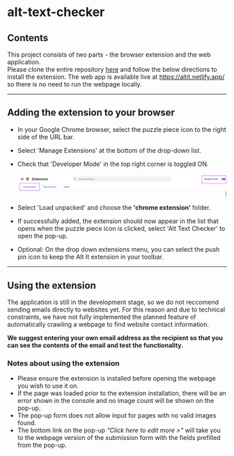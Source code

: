 
# alt-text-checker

## Contents  

This project consists of two parts - the browser extension and the web application.  
Please clone the entire repository [here](https://github.com/xiaozhen851/CS705-Group-Project) and follow the below directions to install the extension.
The web app is available live at <https://altit.netlify.app/> so there is no need to run the webpage locally.

---

## Adding the extension to your browser

- In your Google Chrome browser, select the puzzle piece icon to the right side of the URL bar.
- Select 'Manage Extensions' at the bottom of the drop-down list.
- Check that 'Developer Mode' in the top right corner is toggled ON.  
  
  ![Screenshot of chrome extension manager](./src/assets/developerModeimage.png)
- Select 'Load unpacked' and choose the **'chrome extension'** folder.
- If successfully added, the extension should now appear in the list that opens when the puzzle piece icon is clicked, select 'Alt Text Checker' to open the pop-up.
- Optional: On the drop down extensions menu, you can select the push pin icon to keep the Alt It extension in your toolbar.

---

## Using the extension

The application is still in the development stage, so we do not reccomend sending emails directly to websites yet. For this reason and due to technical constraints, we have not fully implemented the planned feature of automatically crawling a webpage to find website contact information.

**We suggest entering your own email address as the recipient so that you can see the contents of the email and test the functionality.**
  
### Notes about using the extension

- Please ensure the extension is installed before opening the webpage you wish to use it on.
- If the page was loaded prior to the extension installation, there will be an error shown in the console and no image count will be shown on the pop-up.
- The pop-up form does not allow input for pages with no valid images found.
- The bottom link on the pop-up *"Click here to edit more >"* will take you to the webpage version of the submission form with the fields prefilled from the pop-up.
